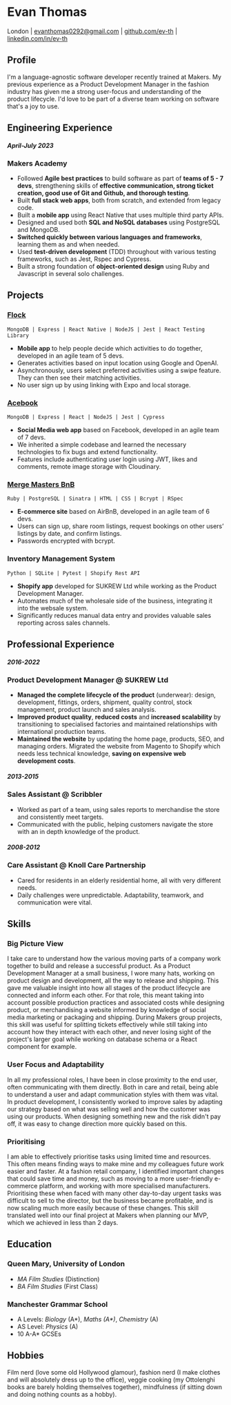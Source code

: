 # Evan Thomas

<!-- For pdf -->
<!-- <p class="contacts">`London | evanthomas0292@gmail.com | 07763748316 | github.com/ev-th | linkedin.com/in/ev-th`</p>
> I'm a language-agnostic software developer recently trained at Makers. My previous experience as a Product Development Manager in the fashion industry has given me a strong user-focus and understanding of the product lifecycle. I'd love to be part of a diverse team working on software that's a joy to use. -->

London | evanthomas0292@gmail.com | [github.com/ev-th](https://github.com/ev-th) | [linkedin.com/in/ev-th](https://www.linkedin.com/in/ev-th/)

## Profile

I'm a language-agnostic software developer recently trained at Makers. My previous experience as a Product Development Manager in the fashion industry has given me a strong user-focus and understanding of the product lifecycle. I'd love to be part of a diverse team working on software that's a joy to use.

## Engineering Experience

#### _April-July 2023_

### Makers Academy

- Followed **Agile best practices** to build software as part of **teams of 5 - 7 devs**, strengthening skills of **effective communication, strong ticket creation, good use of Git and Github, and thorough testing**.
- Built **full stack web apps**, both from scratch, and extended from legacy code. 
- Built a **mobile app** using React Native that uses multiple third party APIs.
- Designed and used both **SQL and NoSQL databases** using PostgreSQL and MongoDB.
- **Switched quickly between various languages and frameworks**, learning them as and when needed.
- Used **test-driven development** (TDD) throughout with various testing frameworks, such as Jest, Rspec and Cypress.
- Built a strong foundation of **object-oriented design** using Ruby and Javascript in several solo challenges.

## Projects

### [**Flock**](https://github.com/ev-th/Flock)

<!-- For pdf -->
<!-- <p class="tech">`MongoDB | Express | React Native | NodeJS | Jest | React Testing Library`</p> -->

`MongoDB | Express | React Native | NodeJS | Jest | React Testing Library`

- **Mobile app** to help people decide which activities to do together, developed in an agile team of 5 devs.
- Generates activities based on input location using Google and OpenAI.
- Asynchronously, users select preferred activities using a swipe feature. They can then see their matching activities.
- No user sign up by using linking with Expo and local storage.

### [**Acebook**](https://github.com/ev-th/acebook-fire)

<!-- For pdf -->
<!-- <p class="tech">`MongoDB | Express | React | NodeJS | Jest | Cypress`</p> -->
`MongoDB | Express | React | NodeJS | Jest | Cypress`

- **Social Media web app** based on Facebook, developed in an agile team of 7 devs.
- We inherited a simple codebase and learned the necessary technologies to fix bugs and extend functionality.
- Features include authenticating user login using JWT, likes and comments, remote image storage with Cloudinary.

### [**Merge Masters BnB**](https://github.com/CKMurison/makersbnb-ruby-seed)

<!-- For pdf -->
<!-- <p class="tech">`Ruby | PostgreSQL | Sinatra | HTML | CSS | Bcrypt | RSpec`</p> -->
`Ruby | PostgreSQL | Sinatra | HTML | CSS | Bcrypt | RSpec`

- **E-commerce site** based on AirBnB, developed in an agile team of 6 devs.
- Users can sign up, share room listings, request bookings on other users’ listings by date, and confirm listings.
- Passwords encrypted with bcrypt.

### **Inventory Management System**

<!-- For pdf -->
<!-- <p class="tech">`Python | SQLite | Pytest | Shopify REST API`</p> -->
`Python | SQLite | Pytest | Shopify Rest API`

- **Shopify app** developed for SUKREW Ltd while working as the Product Development Manager.
- Automates much of the wholesale side of the business, integrating it into the websale system.
- Significantly reduces manual data entry and provides valuable sales reporting across sales channels.

## Professional Experience

#### _2016-2022_

### Product Development Manager @ SUKREW Ltd

- **Managed the complete lifecycle of the product** (underwear): design, development, fittings, orders, shipment, quality control, stock management, product launch and sales analysis.
- **Improved product quality**, **reduced costs** and **increased scalability** by transitioning to specialised factories and maintained relationships with international production teams.
- **Maintained the website** by updating the home page, products, SEO, and managing orders. Migrated the website from Magento to Shopify which needs less technical knowledge, **saving on expensive web development costs**.

#### _2013-2015_

### Sales Assistant @ Scribbler

- Worked as part of a team, using sales reports to merchandise the store and consistently meet targets.
- Communicated with the public, helping customers navigate the store with an in depth knowledge of the product.

#### _2008-2012_

### Care Assistant @ Knoll Care Partnership

- Cared for residents in an elderly residential home, all with very different needs.
- Daily challenges were unpredictable. Adaptability, teamwork, and communication were vital.

## Skills

### Big Picture View

I take care to understand how the various moving parts of a company work together to build and release a successful product. As a Product Development Manager at a small business, I wore many hats, working on product design and development, all the way to release and shipping. This gave me valuable insight into how all stages of the product lifecycle are connected and inform each other. For that role, this meant taking into account possible production practices and associated costs while designing product, or merchandising a website informed by knowledge of social media marketing or packaging and shipping. During Makers group projects, this skill was useful for splitting tickets effectively while still taking into account how they interact with each other, and never losing sight of the project's larger goal while working on database schema or a React component for example.

### User Focus and Adaptability

In all my professional roles, I have been in close proximity to the end user, often communicating with them directly. Both in care and retail, being able to understand a user and adapt communication styles with them was vital. In product development, I consistently worked to improve sales by adapting our strategy based on what was selling well and how the customer was using our products. When designing something new and the risk didn't pay off, it was easy to change direction more quickly based on this.

### Prioritising

I am able to effectively prioritise tasks using limited time and resources. This often means finding ways to make mine and my colleagues future work easier and faster. At a fashion retail company, I identified important changes that could save time and money, such as moving to a more user-friendly e-commerce platform, and working with more specialised manufacturers. Prioritising these when faced with many other day-to-day urgent tasks was difficult to sell to the director, but the business became profitable, and is now scaling much more easily because of these changes. This skill translated well into our final project at Makers when planning our MVP, which we achieved in less than 2 days.

## Education

### Queen Mary, University of London
- _MA Film Studies_ (Distinction)
- _BA Film Studies_ (First Class)

### Manchester Grammar School
- A Levels: _Biology_ (A*), _Maths (A*)_, _Chemistry_ (A)
- AS Level: _Physics_ (A)
- 10 A-A* GCSEs

<!-- For pdf -->
<!-- **Queen Mary, University of London**&nbsp; _BA Film Studies_ (First Class)&nbsp; _MA Film Studies_ (Distinction)\ -->

## Hobbies

Film nerd (love some old Hollywood glamour), fashion nerd (I make clothes and will absolutely dress up to the office), veggie cooking (my Ottolenghi books are barely holding themselves together), mindfulness (if sitting down and doing nothing counts as a hobby).